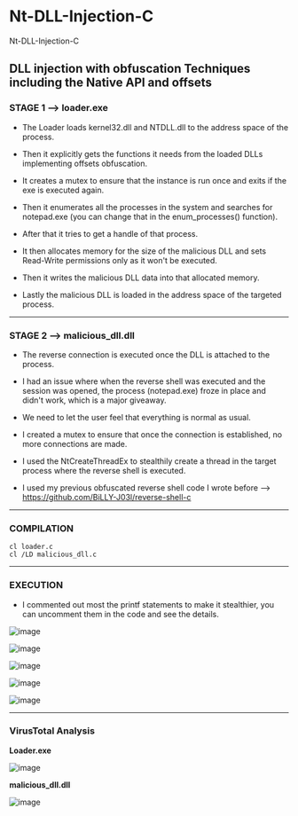 # Nt-DLL-Injection-C
Nt-DLL-Injection-C

## DLL injection with obfuscation Techniques including the Native API and offsets

### STAGE 1 --> loader.exe

- The Loader loads kernel32.dll and NTDLL.dll to the address space of the process.

- Then it explicitly gets the functions it needs from the loaded DLLs implementing offsets obfuscation.

- It creates a mutex to ensure that the instance is run once and exits if the exe is executed again.

- Then it enumerates all the processes in the system and searches for notepad.exe (you can change that in the enum_processes() function).

- After that it tries to get a handle of that process.

- It then allocates memory for the size of the malicious DLL and sets Read-Write permissions only as it won't be executed.

- Then it writes the malicious DLL data into that allocated memory.

- Lastly the malicious DLL is loaded in the address space of the targeted process.

-----------------------------------------------------------------------------------------------

### STAGE 2 --> malicious_dll.dll

- The reverse connection is executed once the DLL is attached to the process.

- I had an issue where when the reverse shell was executed and the session was opened, the process (notepad.exe) froze in place and didn't work, which is a major giveaway.

- We need to let the user feel that everything is normal as usual.

- I created a mutex to ensure that once the connection is established, no more connections are made.

- I used the NtCreateThreadEx to stealthily create a thread in the target process where the reverse shell is executed.

- I used my previous obfuscated reverse shell code I wrote before --> https://github.com/BiLLY-J03l/reverse-shell-c

-----------------------------------------------------------------------------------------------

### COMPILATION
    cl loader.c
    cl /LD malicious_dll.c
    
-----------------------------------------------------------------------------------------------

### EXECUTION

- I commented out most the printf statements to make it stealthier, you can uncomment them in the code and see the details.


![image](https://github.com/user-attachments/assets/187a909b-5cd0-43e1-b992-175e12c1e6ba)

![image](https://github.com/user-attachments/assets/3df437be-73a3-4ac3-9e38-87f6e50d30a7)

![image](https://github.com/user-attachments/assets/d48f0da0-8dba-48fc-8fe3-78209e8a895b)

![image](https://github.com/user-attachments/assets/b5f45b02-584c-4056-ae24-06b3ce082fcd)

![image](https://github.com/user-attachments/assets/56c9f9fe-6372-4b10-891b-b7484d707bab)

-----------------------------------------------------------------------------------------------

### VirusTotal Analysis

**Loader.exe**

![image](https://github.com/user-attachments/assets/4546b8ab-23a9-4c79-969b-1fd1f88a9d22)


**malicious_dll.dll**

![image](https://github.com/user-attachments/assets/c22fe722-aee0-450e-bdc4-52c68ce471f5)








